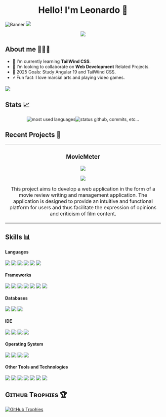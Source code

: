 <h1 align="center">Hello! I'm Leonardo 👋</h1>

![Banner](https://github.com/user-attachments/assets/f3327d14-03db-4188-9fea-16623878f159)
<img src="https://user-images.githubusercontent.com/73097560/115834477-dbab4500-a447-11eb-908a-139a6edaec5c.gif">
<p align="center">
  <a align="center" href="https://github.com/DenverCoder1/readme-typing-svg"><img align="center" src="https://readme-typing-svg.herokuapp.com?&font=IBM+Plex+Sans&color=e3e3e3&size=25&lines=Welcome+to+my+GitHub+Profile!;I'm+a+Web+Engineer;I'm+a+Full+Stack+developer;I'm+a+competitive+programmer;I'm+a+Computer+Engineer" /></a>
</p>

## About me 🙋🏽‍♂️
- 🌱 I’m currently learning **TailWind CSS**.
- 🤝 I’m looking to collaborate on **Web Development** Related Projects.
- 🥅 2025 Goals: Study Angular 19 and TailWind CSS.
- ⚡ Fun fact: I love marcial arts and playing video games.

<img src="https://img.shields.io/badge/LinkedIn-0077B5?style=for-the-badge&logo=linkedin&logoColor=white">

## Stats 📈
<div align="center" style="display: flex; justify-content: center; align-items: flex-start;">
  <img alt="most used languages" heigth="500px" src="https://github-readme-stats.vercel.app/api/top-langs/?username=leonardo32712&count_private=true&theme=algolia&bg_color=0,000000,130F40&layout=compact&border_radius=8&langs_count=20&hide=hack,swift,kotlin,objective-c" />
  <img alt="status github, commits, etc..." heigth="500px" src="https://github-readme-stats.vercel.app/api?username=leonardo32712&count_private=true&show_icons=true&custom_title=Github&theme=algolia&bg_color=0,000000,130F40&layout=compact&border_radius=8" /> 
</div>

## Recent Projects 🚀
<table>
<tr>
<td width="50%">
<h3 align="center">MovieMeter</h3>
<div align="center">
<img src="https://github.com/user-attachments/assets/e89b33c4-61a3-4201-8e2e-fd425dff2ea5">
<p>
<a href="https://github.com/Leonardo32712/TFM_Frontend" target="_blank">
<img src="https://img.shields.io/badge/Repository-181717?style=for-the-badge&logo=github&logoColor=white">
</a>
</p>
<p>This project aims to develop a web application in the form of a movie review writing and management application. The application is designed to provide an intuitive and functional platform for users and thus facilitate the expression of opinions and criticism of film content.</p>
</div>
                                                                                      
</td>
                                                    
</table>                                                                                 
</div> 

## Skills 📊
<h4> Languages </h4>
<span> 
  <img src="https://img.shields.io/badge/HTML5-E34F26?style=for-the-badge&logo=html5&logoColor=white">
  <img src="https://img.shields.io/badge/CSS3-1572B6?style=for-the-badge&logo=css3&logoColor=white">
  <img src="https://img.shields.io/badge/Typescript-3178C6?style=for-the-badge&logo=typescript&logoColor=white">
  <img src="https://img.shields.io/badge/Java-ED8B00?style=for-the-badge&logo=java&logoColor=white">
  <img src="https://img.shields.io/badge/C%2B%2B-00599C?style=for-the-badge&logo=c%2B%2B&logoColor=white">
  <img src="https://img.shields.io/badge/Ruby-CC342D?style=for-the-badge&logo=ruby&logoColor=white">
</span>

<h4> Frameworks </h4>
<span>
  <img src="https://img.shields.io/badge/Express.js-000000?style=for-the-badge&logo=express&logoColor=white">
  <img src="https://img.shields.io/badge/npm-CB3837?style=for-the-badge&logo=npm&logoColor=white">
  <img src="https://img.shields.io/badge/.Net-512BD4?style=for-the-badge&logo=dotnet&logoColor=white">
  <img src="https://img.shields.io/badge/Node.js-339933?style=for-the-badge&logo=nodedotjs&logoColor=white">
  <img src="https://img.shields.io/badge/React-20232A?style=for-the-badge&logo=react&logoColor=61DAFB">
  <img src="https://img.shields.io/badge/Angular-FF2D20?style=for-the-badge&logo=angular&logoColor=white">
  <img src="https://img.shields.io/badge/Bootstrap-563D7C?style=for-the-badge&logo=bootstrap&logoColor=white">
</span>

<h4> Databases </h4>
<span>
  <img src="https://img.shields.io/badge/MySQL-00000F?style=for-the-badge&logo=mysql&logoColor=white">
  <img src="https://img.shields.io/badge/PostgreSQL-4169E1?style=for-the-badge&logo=postgresql&logoColor=white">
  <img src="https://img.shields.io/badge/MongoDB-4EA94B?style=for-the-badge&logo=mongodb&logoColor=white">
</span>

<h4> IDE </h4>
<span>
<img src="https://img.shields.io/badge/Visual_Studio_Code-0078D4?style=for-the-badge">
<img src="https://img.shields.io/badge/Visual_Studio-512BD4?style=for-the-badge">
<img src="https://img.shields.io/badge/IntelliJ_Idea-000000?style=for-the-badge&logo=intellijidea&logoColor=white">
<img src="https://img.shields.io/badge/Android_Studio-3DDC84?style=for-the-badge&logo=android-studio&logoColor=black">

<h4> Operating System </h4>
<span>
  <img src="https://img.shields.io/badge/Linux-FCC624?style=for-the-badge&logo=linux&logoColor=black">
  <img src="https://img.shields.io/badge/Ubuntu-E95420?style=for-the-badge&logo=ubuntu&logoColor=white">
  <img src="https://img.shields.io/badge/Windows-0078D6?style=for-the-badge&logo=windows&logoColor=white">
  <img src="https://img.shields.io/badge/Android-3DDC84?style=for-the-badge&logo=android&logoColor=black">
</span>

<h4> Other Tools and Technologies </h4>
<span>
  <img src="https://img.shields.io/badge/Git-F05032?style=for-the-badge&logo=git&logoColor=white">
  <img src="https://img.shields.io/badge/Postman-FF6C37?style=for-the-badge&logo=Postman&logoColor=white">
  <img src="https://img.shields.io/badge/Xampp-F37623?style=for-the-badge&logo=xampp&logoColor=white">
  <img src="https://img.shields.io/badge/Shell_Script-121011?style=for-the-badge&logo=gnu-bash&logoColor=white">
  <img src="https://img.shields.io/badge/Markdown-000000?style=for-the-badge&logo=markdown&logoColor=white">
  <img src="https://img.shields.io/badge/json-5E5C5C?style=for-the-badge&logo=json&logoColor=white">
  <img src="https://img.shields.io/badge/jQuery-0769AD?style=for-the-badge&logo=jquery&logoColor=white">
</span>

## Gɪᴛʜᴜʙ Tʀᴏᴘʜɪᴇs 🏆 
<a href="https://github.com/Kiran1689/github-profile-trophy">
  <img src="https://github-profile-trophy.vercel.app/?username=Leonardo32712&row=2&column=6&margin-w=20&margin-h=20" alt="GitHub Trophies">
</a>
<br />
